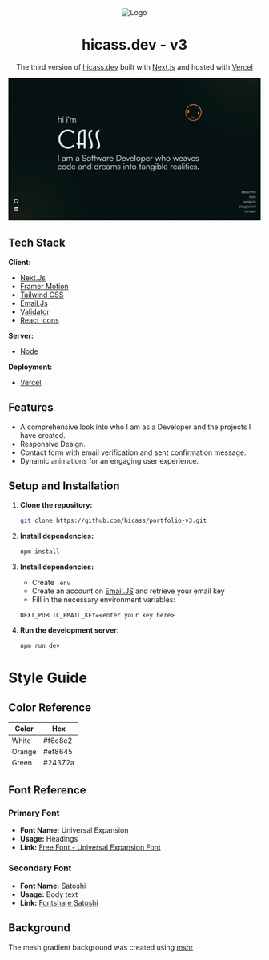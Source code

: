 <div align='center'>
    <Img alt='Logo' src='./src/app/favicon.ico' width='30px'/>
</div>
<h1 align='center'>
  hicass.dev - v3
</h1>
<p align='center'>
  The third version of <a href='https://www.hicass.dev/' target='_blank'>hicass.dev</a> built with <a href='https://nextjs.org/' target='_blank'>Next.js</a> and hosted with <a href='https://vercel.com/' target='_blank'>Vercel</a>
</p>

<div align='center'>
    <Img alt='App Screen Shot' src='./public/images/readme.png'>
</div>


## Tech Stack

**Client:** 
- [Next.Js](https://nextjs.org/)
- [Framer Motion](https://www.framer.com/motion/)
- [Tailwind CSS](https://tailwindcss.com/)
- [Email.Js](https://www.emailjs.com/)
- [Validator](https://www.npmjs.com/package/validator)
- [React Icons](https://react-icons.github.io/react-icons/)

**Server:** 
- [Node](https://nodejs.org/en)

**Deployment:**
- [Vercel](https://vercel.com/)

## Features

- A comprehensive look into who I am as a Developer and the projects I have created.
- Responsive Design.
- Contact form with email verification and sent confirmation message.
- Dynamic animations for an engaging user experience.

## Setup and Installation

1. **Clone the repository:**

   ```bash
   git clone https://github.com/hicass/portfolio-v3.git

   ```

2. **Install dependencies:**

   ```bash
   npm install

   ```
3. **Install dependencies:**

   - Create `.env`
   - Create an account on [Email.JS](https://www.emailjs.com/) and retrieve your email key
   - Fill in the necessary environment variables:

   ```
   NEXT_PUBLIC_EMAIL_KEY=<enter your key here>
   ```

4. **Run the development server:**

   ```bash
   npm run dev
   ```

# Style Guide

## Color Reference

| Color             | Hex                                                                |
| ----------------- | ------------------------------------------------------------------ |
| White | #f6e8e2|
| Orange | #ef8645 |
| Green | #24372a |

## Font Reference

### Primary Font

- **Font Name:** Universal Expansion
- **Usage:** Headings
- **Link:** [Free Font - Universal Expansion Font](https://www.behance.net/gallery/206662013/Free-Font-Universal-Expansion-Font?tracking_source=search_projects%7Cfree+font&l=699)

### Secondary Font

- **Font Name:** Satoshi
- **Usage:** Body text
- **Link:** [Fontshare Satoshi](https://www.fontshare.com/fonts/satoshi)

## Background

<p>The mesh gradient background was created using <a href="https://www.mshr.app/" target="_blank">mshr</a>